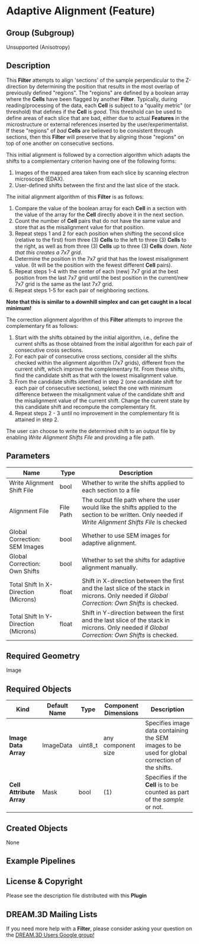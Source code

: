 # Adaptive Alignment (Feature)  #


## Group (Subgroup) ##

Unsupported (Anisotropy)

## Description ##

This **Filter** attempts to align 'sections' of the sample perpendicular to the Z-direction by determining the position that results in the most overlap of previously defined "regions".  The "regions" are defined by a boolean array where the **Cells** have been flagged by another **Filter**.  Typically, during reading/processing of the data, each **Cell** is subject to a "quality metric" (or threshold) that defines if the **Cell** is *good*.  This threshold can be used to define areas of each slice that are bad, either due to actual **Features** in the microstructure or external references inserted by the user/experimentalist.  If these "regions" of *bad* **Cells** are believed to be consistent through sections, then this **Filter** will preserve that by aligning those "regions" on top of one another on consecutive sections. 

This initial alignment is followed by a correction algorithm which adapts the shifts to a complementary criterion having one of the following forms:

1. Images of the mapped area taken from each slice by scanning electron microscope (EDAX).
2. User-defined shifts between the first and the last slice of the stack.

The initial alignment algorithm of this **Filter** is as follows:

1. Compare the value of the boolean array for each **Cell** in a section with the value of the array for the **Cell**  directly above it in the next section. 
2. Count the number of **Cell** pairs that do not have the same value and store that as the misalignment value for that position.
3. Repeat steps 1 and 2 for each position when shifting the second slice (relative to the first) from three (3) **Cells** to the left to three (3) **Cells** to the right, as well as from three (3) **Cells** up to three (3) **Cells** down. *Note that this creates a 7x7 grid*.
4. Determine the position in the 7x7 grid that has the lowest misalignment value. (It will be the position with the fewest different **Cell** pairs).
5. Repeat steps 1-4 with the center of each (new) 7x7 grid at the best position from the last 7x7 grid until the best position in the current/new 7x7 grid is the same as the last 7x7 grid. 
6. Repeat steps 1-5 for each pair of neighboring sections.

**Note that this is similar to a downhill simplex and can get caught in a local minimum!**

The correction alignment algorithm of this **Filter** attempts to improve the complementary fit as follows:

1. Start with the shifts obtained by the initial algorithm, i.e., define the current shifts as those obtained from the initial algorithm for each pair of consecutive cross sections.
2. For each pair of consecutive cross sections, consider all the shifts checked within the alignment algorithm (7x7 grids), different from the current shift, which improve the complementary fit. From these shifts, find the candidate shift as that with the lowest misalignment value. 
3. From the candidate shifts identified in step 2 (one candidate shift for each pair of consecutive sections), select the one with minimum difference between the misalignment value of the candidate shift and the misalignment value of the current shift. Change the current state by this candidate shift and recompute the complementary fit.
4. Repeat steps 2 - 3 until no improvement in the complementary fit is attained in step 2.

The user can choose to write the determined shift to an output file by enabling *Write Alignment Shifts File* and providing a file path.  


## Parameters ##

| Name | Type | Description |
|------|------| ----------- |
| Write Alignment Shift File | bool | Whether to write the shifts applied to each section to a file |
| Alignment File | File Path | The output file path where the user would like the shifts applied to the section to be written. Only needed if *Write Alignment Shifts File* is checked |
| Global Correction: SEM Images | bool | Whether to use SEM images for adaptive alignment. |
| Global Correction: Own Shifts | bool | Whether to set the shifts for adaptive alignment manually. |
| Total Shift In X-Direction (Microns) | float | Shift in X-direction between the first and the last slice of the stack in microns. Only needed if *Global Correction: Own Shifts* is checked. |
| Total Shift In Y-Direction (Microns) | float | Shift in Y-direction between the first and the last slice of the stack in microns. Only needed if *Global Correction: Own Shifts* is checked. |

## Required Geometry ##

Image 

## Required Objects ##

| Kind | Default Name | Type | Component Dimensions | Description |
|------|--------------|------|----------------------|-------------|
| **Image Data Array** | ImageData | uint8_t | any component size | Specifies image data containing the SEM images to be used for global correction of the shifts. |
| **Cell Attribute Array** | Mask | bool | (1) | Specifies if the **Cell** is to be counted as part of the *sample* or not. |

## Created Objects ##

None

## Example Pipelines ##



## License & Copyright ##

Please see the description file distributed with this **Plugin**

## DREAM.3D Mailing Lists ##

If you need more help with a **Filter**, please consider asking your question on the [DREAM.3D Users Google group!](https://groups.google.com/forum/?hl=en#!forum/dream3d-users)


